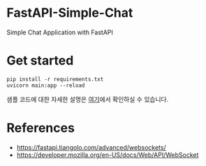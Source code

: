 # FastAPI-Simple-Chat
Simple Chat Application with FastAPI

# Get started
```shell
pip install -r requirements.txt
uvicorn main:app --reload
```
샘플 코드에 대한 자세한 설명은 [여기](https://blog.naver.com/shino1025/222891742346)에서 확인하실 수 있습니다.

# References
- https://fastapi.tiangolo.com/advanced/websockets/
- https://developer.mozilla.org/en-US/docs/Web/API/WebSocket